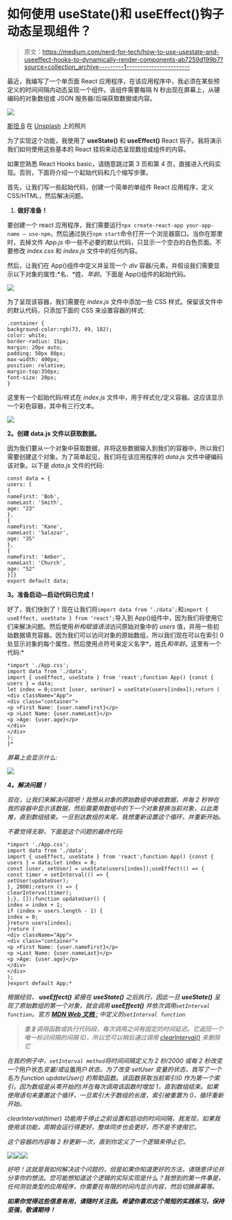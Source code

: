 # 如何使用 useState()和 useEffect()钩子动态呈现组件？

> 原文：<https://medium.com/nerd-for-tech/how-to-use-usestate-and-useeffect-hooks-to-dynamically-render-components-ab7259d199b7?source=collection_archive---------1----------------------->

最近，我编写了一个单页面 React 应用程序，在该应用程序中，我必须在某些预定义的时间间隔内动态呈现一个组件。该组件需要每隔 N 秒出现在屏幕上，从硬编码的对象数组或 JSON 服务器/后端获取数据或内容。

![](img/38747f20f8854a18ed4a7bb2b4d56ea7.png)

[斯坦 B](https://unsplash.com/@stanislas1?utm_source=medium&utm_medium=referral) 在 [Unsplash](https://unsplash.com?utm_source=medium&utm_medium=referral) 上的照片

为了实现这个功能，我使用了 **useState()** 和 **useEffect()** React 钩子。我将演示我们如何使用这些基本的 React 挂钩来动态呈现数组或组件的内容。

如果您熟悉 React Hooks basic，请随意跳过第 3 页和第 4 页，直接进入代码实现。否则，下面将介绍一个起始代码和几个缩写步骤。

首先，让我们写一些起始代码，创建一个简单的单组件 React 应用程序，定义 CSS/HTML，然后解决问题。

1.  **做好准备！**

要创建一个 react 应用程序，我们需要运行`npx create-react-app your-app-name — use-npm`，然后通过执行`npm start`命令打开一个浏览器窗口。当你在那里时，去掉文件 *App.js* 中一些不必要的默认代码，只显示一个空白的白色页面。不要修改 *index.css* 和 *index.js* 文件中的任何内容。

然后，让我们在 App()组件中定义并呈现一个 *div* 容器/元素，并假设我们需要显示以下对象的属性:*名、*姓、*年龄*。下面是 App()组件的起始代码。

![](img/e85b5c44b3c20501e303201d50124de6.png)

为了呈现该容器，我们需要在 *index.js* 文件中添加一些 CSS 样式。保留该文件中的默认代码，只添加下面的 CSS 来设置容器的样式:

```
.container {
background-color:rgb(73, 49, 182);
color: white;
border-radius: 15px;
margin: 20px auto;
padding: 50px 80px;
max-width: 400px;
position: relative;
margin-top:350px;
font-size: 20px;
}
```

这里有一个起始代码/样式在 *index.js* 文件中，用于样式化/定义容器。这应该显示一个彩色容器，其中有三行文本。

![](img/845d7deabecc64c031a14a5b0f5e286e.png)

**2。创建 data.js 文件以获取数据。**

因为我们要从一个对象中获取数据，并将这些数据输入到我们的容器中，所以我们需要创建这个对象。为了简单起见，我们将在该应用程序的 *data.js* 文件中硬编码该对象。以下是 *data.js* 文件的代码:

```
const data = {
users: [
{
nameFirst: 'Bob',
nameLast: 'Smith',
age: "23"
},
{
nameFirst: 'Kane',
nameLast: 'Salazar',
age: "35"
},
{
nameFirst: 'Amber',
nameLast: 'Church',
age: "52"
}]}
export default data;
```

**3。准备启动—启动代码已完成！**

好了，我们快到了！现在让我们将`import data from ‘./data’;`和`import { useEffect, useState } from ‘react’;`导入到 App()组件中，因为我们将使用它们来解决问题。然后使用*析构赋值语法*访问原始对象中的 *users* 值，并用一些初始数据填充容器。因为我们可以访问对象的原始数组，所以我们现在可以在索引 0 处显示对象的每个属性，然后使用点符号来定义名字*，姓氏*和年龄*。这里有一个代码:*

```
*import './App.css';
import data from './data';
import { useEffect, useState } from 'react';function App() {const { users } = data;
let index = 0;const [user, serUser] = useState(users[index]);return (
<div className="App">
<div class="container">
<p >First Name: {user.nameFirst}</p>
<p >Last Name: {user.nameLast}</p>
<p >Age: {user.age}</p>
</div>
</div>
);
}*
```

*屏幕上会显示什么:*

*![](img/8c41cdcf38accf51fb4c6f48cfaf00b0.png)*

***4。解决问题！***

*现在，让我们来解决问题吧！我想从对象的原始数组中接收数据，并每 2 秒钟在我的容器中显示该数据，然后需要用数组中的下一个对象替换当前对象，以此类推，直到数组结束。一旦到达数组的末尾，我想重新设置这个循环，并重新开始。*

*不要觉得无聊，下面是这个问题的最终代码:*

```
*import './App.css';
import data from './data';
import { useEffect, useState } from 'react';function App() {const { users } = data;let index = 0;
const [user, setUser] = useState(users[index]);useEffect(() => {
const timer = setInterval(() => {
setUser(updateUser);
}, 2000);return () => {
clearInterval(timer);
};}, []);function updateUser() {
index = index + 1;
if (index > users.length - 1) {
index = 0;
}return users[index];
}return (
<div className="App">
<div class="container">
<p >First Name: {user.nameFirst}</p>
<p >Last Name: {user.nameLast}</p>
<p >Age: {user.age}</p>
</div>
</div>
);
}export default App;*
```

*根据经验， **useEffect()** 紧接在 **useState()** 之后执行，因此一旦 **useState()** 呈现了原始数组的第一个对象，就会调用 **useEffect()** 并依次调用`setInterval function`。官方 [**MDN Web 文档** :](https://developer.mozilla.org/en-US/docs/Web/API/WindowOrWorkerGlobalScope/setInterval) 中定义的`setInterval function`*

> *重复调用函数或执行代码段，每次调用之间有固定的时间延迟。它返回一个唯一标识间隔的间隔 ID，所以您可以稍后通过调用 [clearInterval()](https://developer.mozilla.org/en-US/docs/Web/API/WindowOrWorkerGlobalScope/clearInterval) 来删除它*

*在我的例子中，`setInterval method`将时间间隔定义为 2 秒/2000 或每 2 秒改变一个*用户状态*变量/或*设置用户*状态。为了改变 *setUser* 变量的状态，我写了一个名为 *function updateUser()* 的帮助函数。该函数获取当前索引(0 作为第一个索引，因为数组是从零开始的)并在每次调用该函数时增加 1，直到数组结束。*如果使用语句*来重置这个循环，一旦索引大于数组的长度，索引被重置为 0，循环重新开始。*

**clearInterval(timer)* 功能用于停止之前设置和启动的时间间隔，我发现，如果我使用该功能，周期会运行得更好，整体同步也会更好，而不是不使用它。*

*这个容器的内容每 2 秒更新一次，直到你定义了一个逻辑来停止它。*

*![](img/33c1aaf3dc7bd24db6663055b8439e08.png)**![](img/464b37e8747da28ec498c49ffe7a68c9.png)**![](img/52d2c52fbb7ee623503dfe997d132a64.png)*

*好吧！这就是我如何解决这个问题的，但是如果你知道更好的方法，请随意评论并分享你的想法。您可能想知道这个逻辑的实际实现是什么？我想到的第一件事是，任何测验类型的应用程序，你需要在有限的时间内显示内容，然后切换屏幕等。*

***如果你觉得这些信息有用，请随时关注我。希望你喜欢这个简短的实践练习，保持坚强，敬请期待！***